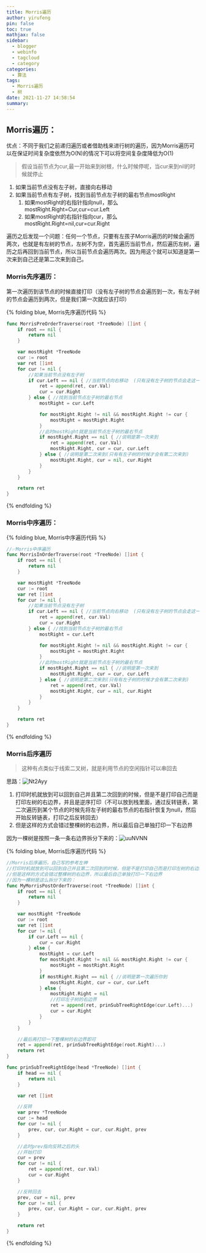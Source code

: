 ```yaml
---
title: Morris遍历
author: yirufeng
pin: false
toc: true
mathjax: false
sidebar:
  - blogger
  - webinfo
  - tagcloud
  - category
categories:
  - 算法
tags:
  - Morris遍历
  - 树
date: 2021-11-27 14:58:54
summary:
---
```


## Morris遍历：
优点：不同于我们之前递归遍历或者借助栈来进行树的遍历，因为Morris遍历可以在保证时间复杂度依然为O(N)的情况下可以将空间复杂度降低为O(1)

> 假设当前节点为cur,最一开始来到树根，什么时候停呢，当cur来到nil的时候就停止

1. 如果当前节点没有左子树，直接向右移动
2. 如果当前节点有左子树，找到当前节点左子树的最右节点mostRight
   1. 如果mostRight的右指针指向null，那么mostRight.Right=Cur,cur=cur.Left
   2. 如果mostRight的右指针指向cur，那么mostRight.Right=nil,cur=cur.Right

遍历之后发现一个问题：任何一个节点，只要有左孩子Morris遍历的时候会遍历两次，也就是有左树的节点，左树不为空，首先遍历当前节点，然后遍历左树，遍历之后再回到当前节点，所以当前节点会遍历两次。因为用这个就可以知道是第一次来到自己还是第二次来到自己。

### Morris先序遍历：
第一次遍历到该节点的时候直接打印（没有左子树的节点会遍历到一次，有左子树的节点会遍历到两次，但是我们第一次就应该打印）

{% folding blue, Morris先序遍历代码 %}
```go
func MorrisPreOrderTraverse(root *TreeNode) []int {
	if root == nil {
		return nil
	}

	var mostRight *TreeNode
	cur := root
	var ret []int
	for cur != nil {
		//如果当前节点没有左子树
		if cur.Left == nil { //当前节点向右移动  (只有没有左子树的节点会走这一步)
			ret = append(ret, cur.Val)
			cur = cur.Right
		} else { //找到当前节点左子树的最右节点
			mostRight = cur.Left

			for mostRight.Right != nil && mostRight.Right != cur {
				mostRight = mostRight.Right
			}
			//此时mostRight就是当前节点左子树的最右节点
			if mostRight.Right == nil { //说明是第一次来到
				ret = append(ret, cur.Val)
				mostRight.Right, cur = cur, cur.Left
			} else { //说明是第二次来到(只有有左子树的时候才会有第二次来到)
				mostRight.Right, cur = nil, cur.Right
			}
		}
	}

	return ret
}
```
{% endfolding %}

### Morris中序遍历：

{% folding blue, Morris中序遍历代码 %}

```go
//✅Morris中序遍历
func MorrisInOrderTraverse(root *TreeNode) []int {
	if root == nil {
		return nil
	}

	var mostRight *TreeNode
	cur := root
	var ret []int
	for cur != nil {
		//如果当前节点没有左子树
		if cur.Left == nil { //当前节点向右移动  (只有没有左子树的节点会走这一步)
			ret = append(ret, cur.Val)
			cur = cur.Right
		} else { //找到当前节点左子树的最右节点
			mostRight = cur.Left

			for mostRight.Right != nil && mostRight.Right != cur {
				mostRight = mostRight.Right
			}
			//此时mostRight就是当前节点左子树的最右节点
			if mostRight.Right == nil { //说明是第一次来到
				mostRight.Right, cur = cur, cur.Left
			} else { //说明是第二次来到(只有有左子树的时候才会有第二次来到)
				ret = append(ret, cur.Val)
				mostRight.Right, cur = nil, cur.Right
			}
		}
	}

	return ret
}
```
{% endfolding %}

<!-- more -->

### Morris后序遍历
> 这种有点类似于线索二叉树，就是利用节点的空闲指针可以串回去


思路：![Nt2Ayy](https://cdn.jsdelivr.net/gh/sivanWu0222/ImageHosting@master/uPic/Nt2Ayy.png)
1. 打印时机就放到可以回到自己并且第二次回到的时候，但是不是打印自己而是打印左树的右边界，并且是逆序打印（不可以放到栈里面，通过反转链表，第二次遍历到某个节点的时候先将左子树的最右节点的右指针恢复为null，然后开始反转链表，打印之后反转回去）
2. 但是这样的方式会错过整棵树的右边界，所以最后自己单独打印一下右边界

因为一棵树是按照一条一条右边界拆分下来的：![uuNVNN](https://cdn.jsdelivr.net/gh/sivanWu0222/ImageHosting@master/uPic/uuNVNN.png)



{% folding blue, Morris后序遍历代码 %}

```go
//Morris后序遍历，自己写的参考左神
//打印时机就放到可以回到自己并且第二次回到的时候，但是不是打印自己而是打印左树的右边界，并且是逆序打印
//但是这样的方式会错过整棵树的右边界，所以最后自己单独打印一下右边界
//因为一棵树是这么拆分下来的：
func MyMorrisPostOrderTraverse(root *TreeNode) []int {
	if root == nil {
		return nil
	}

	var mostRight *TreeNode
	cur := root
	var ret []int
	for cur != nil {
		if cur.Left == nil {
			cur = cur.Right
		} else {
			mostRight = cur.Left
			for mostRight.Right != nil && mostRight.Right != cur {
				mostRight = mostRight.Right
			}
			if mostRight.Right == nil { //说明是第一次遍历你到
				mostRight.Right, cur = cur, cur.Left
			} else {
				mostRight.Right = nil
				//打印左子树的右边界
				ret = append(ret, prinSubTreeRightEdge(cur.Left)...)
				cur = cur.Right
			}
		}
	}

	//最后再打印一下整棵树的右边界即可
	ret = append(ret, prinSubTreeRightEdge(root.Right)...)
	return ret
}

func prinSubTreeRightEdge(head *TreeNode) []int {
	if head == nil {
		return nil
	}

	var ret []int

	//反转
	var prev *TreeNode
	cur := head
	for cur != nil {
		prev, cur, cur.Right = cur, cur.Right, prev
	}

	//此时prev指向反转之后的头
	//开始打印
	cur = prev
	for cur != nil {
		ret = append(ret, cur.Val)
		cur = cur.Right
	}

	//反转回去
	prev, cur = nil, prev
	for cur != nil {
		prev, cur, cur.Right = cur, cur.Right, prev
	}

	return ret
}
```


{% endfolding %}
